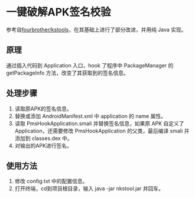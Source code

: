 一键破解APK签名校验
=================

参考自[fourbrother/kstools](https://github.com/fourbrother/kstools)，在其基础上进行了部分改进，并用纯 Java 实现。

原理
-----

通过插入代码到 Application 入口，hook 了程序中 PackageManager 的 getPackageInfo 方法，改变了其获取到的签名信息。

处理步骤
-------

1. 读取原APK的签名信息。
2. 替换或添加 AndroidManifest.xml 中 application 的 name 属性。
3. 读取 PmsHookApplication.smali 并替换签名信息，如果原 APK 自定义了 Application，还需要修改 PmsHookApplication 的父类，最后编译 smali 并添加到 classes.dex 中。
4. 对输出的APK进行签名。

使用方法
-------

1. 修改 config.txt 中的配置信息。
2. 打开终端，cd到项目根目录，输入 java -jar nkstool.jar 并回车。
